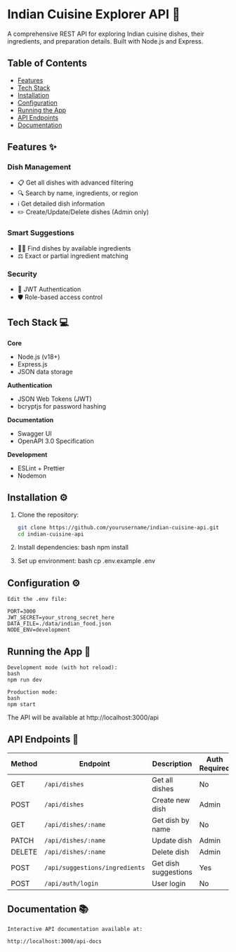 # Indian Cuisine Explorer API 🍛

A comprehensive REST API for exploring Indian cuisine dishes, their ingredients, and preparation details. Built with Node.js and Express.

## Table of Contents
- [Features](#features)
- [Tech Stack](#tech-stack)
- [Installation](#installation)
- [Configuration](#configuration)
- [Running the App](#running-the-app)
- [API Endpoints](#api-endpoints)
- [Documentation](#documentation)

## Features ✨

### Dish Management
- 📋 Get all dishes with advanced filtering
- 🔍 Search by name, ingredients, or region
- ℹ️ Get detailed dish information
- ✏️ Create/Update/Delete dishes (Admin only)

### Smart Suggestions
- 🧑‍🍳 Find dishes by available ingredients
- ⚖️ Exact or partial ingredient matching

### Security
- 🔐 JWT Authentication
- 🛡️ Role-based access control

## Tech Stack 💻

**Core**
- Node.js (v18+)
- Express.js
- JSON data storage

**Authentication**
- JSON Web Tokens (JWT)
- bcryptjs for password hashing

**Documentation**
- Swagger UI
- OpenAPI 3.0 Specification

**Development**
- ESLint + Prettier
- Nodemon

## Installation ⚙️

1. Clone the repository:
   ```bash
   git clone https://github.com/yourusername/indian-cuisine-api.git
   cd indian-cuisine-api

2. Install dependencies:
    bash
    npm install

3. Set up environment:
    bash
    cp .env.example .env

## Configuration ⚙️
    Edit the .env file:

    PORT=3000
    JWT_SECRET=your_strong_secret_here
    DATA_FILE=./data/indian_food.json
    NODE_ENV=development

## Running the App 🚀
    Development mode (with hot reload):
    bash
    npm run dev

    Production mode:
    bash
    npm start

The API will be available at http://localhost:3000/api

## API Endpoints 📡

| Method | Endpoint                        | Description                | Auth Required |
|--------|----------------------------------|----------------------------|----------------|
| GET    | `/api/dishes`                   | Get all dishes             | No             |
| POST   | `/api/dishes`                   | Create new dish            | Admin          |
| GET    | `/api/dishes/:name`             | Get dish by name           | No             |
| PATCH  | `/api/dishes/:name`             | Update dish                | Admin          |
| DELETE | `/api/dishes/:name`             | Delete dish                | Admin          |
| POST   | `/api/suggestions/ingredients`  | Get dish suggestions       | Yes            |
| POST   | `/api/auth/login`               | User login                 | No             |


## Documentation 📚
    Interactive API documentation available at:

    http://localhost:3000/api-docs
